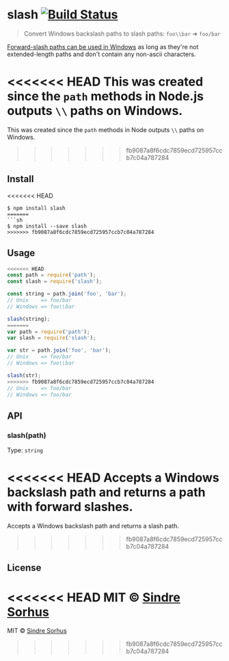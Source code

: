 # slash [![Build Status](https://travis-ci.org/sindresorhus/slash.svg?branch=master)](https://travis-ci.org/sindresorhus/slash)

> Convert Windows backslash paths to slash paths: `foo\\bar` ➔ `foo/bar`

[Forward-slash paths can be used in Windows](http://superuser.com/a/176395/6877) as long as they're not extended-length paths and don't contain any non-ascii characters.

<<<<<<< HEAD
This was created since the `path` methods in Node.js outputs `\\` paths on Windows.
=======
This was created since the `path` methods in Node outputs `\\` paths on Windows.
>>>>>>> fb9087a8f6cdc7859ecd725957ccb7c04a787284


## Install

<<<<<<< HEAD
```
$ npm install slash
=======
```sh
$ npm install --save slash
>>>>>>> fb9087a8f6cdc7859ecd725957ccb7c04a787284
```


## Usage

```js
<<<<<<< HEAD
const path = require('path');
const slash = require('slash');

const string = path.join('foo', 'bar');
// Unix    => foo/bar
// Windows => foo\\bar

slash(string);
=======
var path = require('path');
var slash = require('slash');

var str = path.join('foo', 'bar');
// Unix    => foo/bar
// Windows => foo\\bar

slash(str);
>>>>>>> fb9087a8f6cdc7859ecd725957ccb7c04a787284
// Unix    => foo/bar
// Windows => foo/bar
```


## API

### slash(path)

Type: `string`

<<<<<<< HEAD
Accepts a Windows backslash path and returns a path with forward slashes.
=======
Accepts a Windows backslash path and returns a slash path.
>>>>>>> fb9087a8f6cdc7859ecd725957ccb7c04a787284


## License

<<<<<<< HEAD
MIT © [Sindre Sorhus](https://sindresorhus.com)
=======
MIT © [Sindre Sorhus](http://sindresorhus.com)
>>>>>>> fb9087a8f6cdc7859ecd725957ccb7c04a787284
